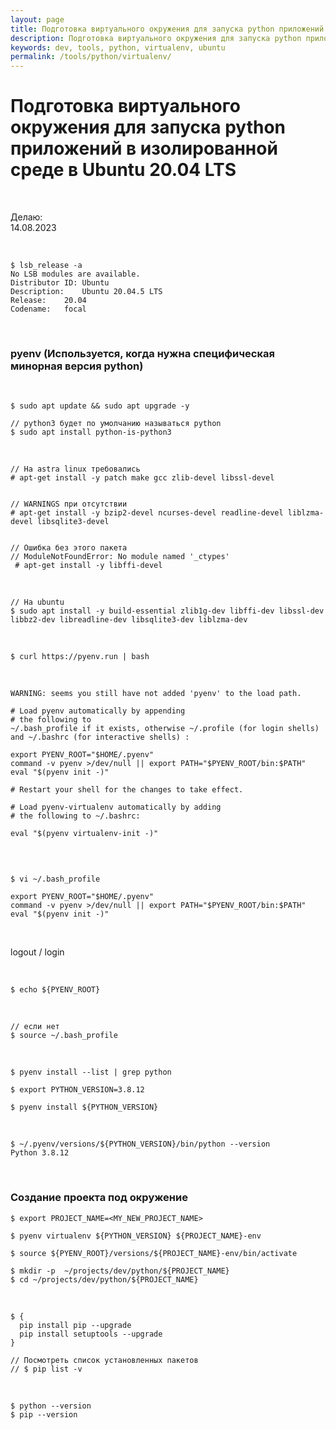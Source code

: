 ```yaml
---
layout: page
title: Подготовка виртуального окружения для запуска python приложений в изолированной среде в Ubuntu 20.04 LTS
description: Подготовка виртуального окружения для запуска python приложений в изолированной среде в Ubuntu 20.04 LTS
keywords: dev, tools, python, virtualenv, ubuntu
permalink: /tools/python/virtualenv/
---
```


# Подготовка виртуального окружения для запуска python приложений в изолированной среде в Ubuntu 20.04 LTS

<br/>

Делаю:  
14.08.2023

<br/>

```
$ lsb_release -a
No LSB modules are available.
Distributor ID:	Ubuntu
Description:	Ubuntu 20.04.5 LTS
Release:	20.04
Codename:	focal
```

<br/>

### pyenv (Используется, когда нужна специфическая минорная версия python)

<br/>

```
$ sudo apt update && sudo apt upgrade -y

// python3 будет по умолчанию называться python
$ sudo apt install python-is-python3
```

<br/>

```
// На astra linux требовались
# apt-get install -y patch make gcc zlib-devel libssl-devel


// WARNINGS при отсутствии
# apt-get install -y bzip2-devel ncurses-devel readline-devel liblzma-devel libsqlite3-devel


// Ошибка без этого пакета
// ModuleNotFoundError: No module named '_ctypes'
 # apt-get install -y libffi-devel
```

<br/>

```
// На ubuntu
$ sudo apt install -y build-essential zlib1g-dev libffi-dev libssl-dev libbz2-dev libreadline-dev libsqlite3-dev liblzma-dev
```

<!-- <br/>

Вариант 1.

<br/>

Инсталляция brew / homebrew [в ubuntu](//sysadm.ru/desktop/linux/ubuntu/brew/)

<br/>

```
$ brew install pyenv
``` -->

<br/>

```
$ curl https://pyenv.run | bash
```

<br/>

```
WARNING: seems you still have not added 'pyenv' to the load path.

# Load pyenv automatically by appending
# the following to
~/.bash_profile if it exists, otherwise ~/.profile (for login shells)
and ~/.bashrc (for interactive shells) :

export PYENV_ROOT="$HOME/.pyenv"
command -v pyenv >/dev/null || export PATH="$PYENV_ROOT/bin:$PATH"
eval "$(pyenv init -)"

# Restart your shell for the changes to take effect.

# Load pyenv-virtualenv automatically by adding
# the following to ~/.bashrc:

eval "$(pyenv virtualenv-init -)"
```

<br/>

```

$ vi ~/.bash_profile
```

```
export PYENV_ROOT="$HOME/.pyenv"
command -v pyenv >/dev/null || export PATH="$PYENV_ROOT/bin:$PATH"
eval "$(pyenv init -)"
```

<br/>

logout / login

<br/>

```
$ echo ${PYENV_ROOT}
```

<br/>

```
// если нет
$ source ~/.bash_profile
```

<br/>

```
$ pyenv install --list | grep python

$ export PYTHON_VERSION=3.8.12

$ pyenv install ${PYTHON_VERSION}
```

<br/>

```
$ ~/.pyenv/versions/${PYTHON_VERSION}/bin/python --version
Python 3.8.12
```

<br/>

### Создание проекта под окружение

```
$ export PROJECT_NAME=<MY_NEW_PROJECT_NAME>

$ pyenv virtualenv ${PYTHON_VERSION} ${PROJECT_NAME}-env

$ source ${PYENV_ROOT}/versions/${PROJECT_NAME}-env/bin/activate

$ mkdir -p  ~/projects/dev/python/${PROJECT_NAME}
$ cd ~/projects/dev/python/${PROJECT_NAME}
```

<br/>

```
$ {
  pip install pip --upgrade
  pip install setuptools --upgrade
}
```

```
// Посмотреть список установленных пакетов
// $ pip list -v
```

<br/>

```
$ python --version
$ pip --version
```
